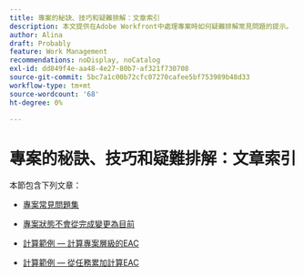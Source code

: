 ```yaml
---
title: 專案的秘訣、技巧和疑難排解：文章索引
description: 本文提供在Adobe Workfront中處理專案時如何疑難排解常見問題的提示。
author: Alina
draft: Probably
feature: Work Management
recommendations: noDisplay, noCatalog
exl-id: dd849f4e-aa48-4e27-80b7-af321f730708
source-git-commit: 5bc7a1c00b72cfc07270cafee5bf753989b48d33
workflow-type: tm+mt
source-wordcount: '68'
ht-degree: 0%

---
```


# 專案的秘訣、技巧和疑難排解：文章索引

本節包含下列文章：

* [專案常見問題集](../../../manage-work/projects/tips-tricks-and-troubleshooting/projects-faqs.md)
* [專案狀態不會從完成變更為目前](../../../manage-work/projects/tips-tricks-and-troubleshooting/project-status-does-not-change-from-complete-to-current.md)
* [計算範例 — 計算專案層級的EAC](../../../manage-work/projects/tips-tricks-and-troubleshooting/calculate-eac-at-project-level-example.md)
* [計算範例 — 從任務累加計算EAC](../../../manage-work/projects/tips-tricks-and-troubleshooting/calculate-eac-by-rolling-up-from-tasks-example.md)

  <!--
  <li data-mc-conditions="QuicksilverOrClassic.Draft mode"><a href="../../../manage-work/projects/tips-tricks-and-troubleshooting/error-message-a-dependency-loop-was-detected.md" class="MCXref xref" xrefformat="{para}">Error Message: A Dependency Loop Was Detected </a> </li>
  -->

  <!--
  <li data-mc-conditions="QuicksilverOrClassic.Draft mode"><a href="../../../manage-work/projects/tips-tricks-and-troubleshooting/how-financial-recalculation-is-triggered.md" class="MCXref xref" xrefformat="{para}">How Financial Recalculation is Triggered</a> </li>
  -->

  <!--
  <li data-mc-conditions="QuicksilverOrClassic.Draft mode"><a href="../../../manage-work/projects/tips-tricks-and-troubleshooting/how-workfront-calculates-finances.md" class="MCXref xref" xrefformat="{para}">How Adobe Workfront calculates finances </a> </li>
  -->

  <!--
  <li data-mc-conditions="QuicksilverOrClassic.Draft mode"><a href="../../../manage-work/projects/tips-tricks-and-troubleshooting/project-owner-cannot-share-project-or-tasks.md" class="MCXref xref" xrefformat="{para}">Project Owner cannot share a project or any of its tasks with a team</a> </li>
  -->

  <!--
  <li data-mc-conditions="QuicksilverOrClassic.Draft mode"><a href="../../../manage-work/projects/tips-tricks-and-troubleshooting/work-with-templates-from-completion.md" class="MCXref xref" xrefformat="{para}">Work with templates scheduled from Completion</a> </li>
  -->
